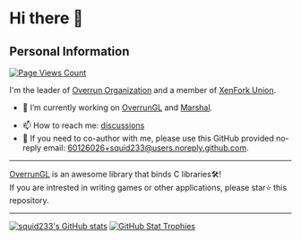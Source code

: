 # Hi there 👋

## Personal Information

[![Page Views Count](https://badges.toozhao.com/badges/01GN1CZYTMRBEZR0T1KBJFBHHT/blue.svg)](https://badges.toozhao.com/stats/01GN1CZYTMRBEZR0T1KBJFBHHT "Get your own page views count badge on badges.toozhao.com")

I'm the leader of [Overrun Organization](https://github.com/Over-Run) and a member of [XenFork Union](https://github.com/XenFork).

- 🔭 I’m currently working on [OverrunGL](https://github.com/Over-Run/overrungl) and [Marshal](https://github.com/Over-Run/marshal).
<!--- 👀 We are developing two new games: [CuboidX](https://github.com/XenFork/cuboidx) and [Recx](https://github.com/XenFork/Recx)-->
- 📫 How to reach me: [discussions](https://github.com/squid233/squid233/discussions)
- 📧 If you need to co-author with me, please use this GitHub provided no-reply email: 60126026+squid233@users.noreply.github.com.
<!--- 💪 Welcome to contribute [this game](https://github.com/XenFork/school-life)!-->

---

[OverrunGL](https://github.com/Over-Run/overrungl) is an awesome library that binds C libraries🛠️!  
If you are intrested in writing games or other applications, please star⭐ this repository.

---

[![squid233's GitHub stats](https://github-readme-stats.vercel.app/api?username=squid233&count_private=true&show_icons=true&theme=dracula)](https://github.com/anuraghazra/github-readme-stats)
[![GitHub Stat Trophies](https://github-profile-trophy.vercel.app/?username=squid233&theme=onedark)](https://github.com/ryo-ma/github-profile-trophy)

<!--
**squid233/squid233** is a ✨ _special_ ✨ repository because its `README.md` (this file) appears on your GitHub profile.

Here are some ideas to get you started:

- 🔭 I’m currently working on ...
- 🌱 I’m currently learning ...
- 👯 I’m looking to collaborate on ...
- 🤔 I’m looking for help with ...
- 💬 Ask me about ...
- 📫 How to reach me: ...
- 😄 Pronouns: ...
- ⚡ Fun fact: ...
-->
